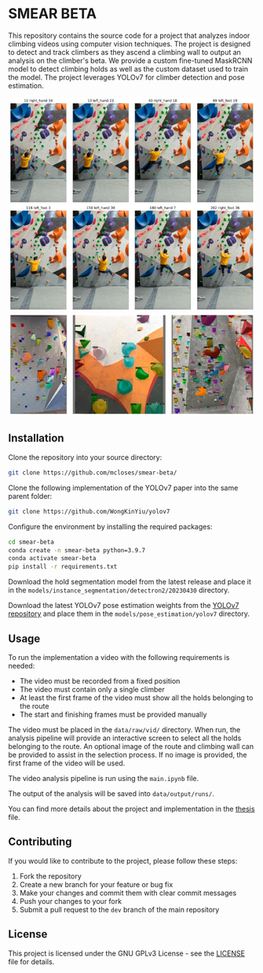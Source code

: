 # SMEAR BETA

This repository contains the source code for a project that analyzes indoor climbing videos using computer vision techniques. The project is designed to detect and track climbers as they ascend a climbing wall to output an analysis on the climber's beta. We provide a custom fine-tuned MaskRCNN model to detect climbing holds as well as the custom dataset used to train the model. The project leverages YOLOv7 for climber detection and pose estimation.

![Climbing Analysis example](docs/sequence.jpg)
![Hold segmentation example](docs/segmentation.jpg)

## Installation

Clone the repository into your source directory:

```bash
git clone https://github.com/mcloses/smear-beta/
```

Clone the following implementation of the YOLOv7 paper into the same parent folder:

```bash
git clone https://github.com/WongKinYiu/yolov7
```

Configure the environment by installing the required packages:

```bash
cd smear-beta
conda create -n smear-beta python=3.9.7
conda activate smear-beta
pip install -r requirements.txt
```

Download the hold segmentation model from the latest release and place it in the `models/instance_segmentation/detectron2/20230430` directory.

Download the latest YOLOv7 pose estimation weights from the [YOLOv7 repository](https://github.com/WongKinYiu/yolov7) and place them in the `models/pose_estimation/yolov7` directory.


## Usage

To run the implementation a video with the following requirements is needed:

- The video must be recorded from a fixed position
- The video must contain only a single climber
- At least the first frame of the video must show all the holds belonging to the route
- The start and finishing frames must be provided manually

The video must be placed in the `data/raw/vid/` directory. When run, the analysis pipeline will provide an interactive screen to select all the holds belonging to the route. An optional image of the route and climbing wall can be provided to assist in the selection process. If no image is provided, the first frame of the video will be used.

The video analysis pipeline is run using the `main.ipynb` file.

The output of the analysis will be saved into `data/output/runs/`.

You can find more details about the project and implementation in the [thesis](thesis.pdf) file.

## Contributing

If you would like to contribute to the project, please follow these steps:

1. Fork the repository
2. Create a new branch for your feature or bug fix
3. Make your changes and commit them with clear commit messages
4. Push your changes to your fork
5. Submit a pull request to the `dev` branch of the main repository

## License

This project is licensed under the GNU GPLv3 License - see the [LICENSE](LICENSE) file for details.